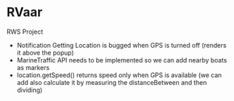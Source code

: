 # RVaar
RWS Project

- Notification Getting Location is bugged when GPS is turned off (renders it above the popup)
- MarineTraffic API needs to be implemented so we can add nearby boats as markers
- location.getSpeed() returns speed only when GPS is available (we can add also calculate it by measuring the distanceBetween and then dividing)





